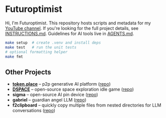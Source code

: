 # Futuroptimist

Hi, I'm Futuroptimist. This repository hosts scripts and metadata for my [YouTube channel](https://www.youtube.com/channel/UCA-J-opDpgiRoHYmOAxGQSQ). If you're looking for the full project details, see [INSTRUCTIONS.md](INSTRUCTIONS.md). Guidelines for AI tools live in [AGENTS.md](AGENTS.md).

```bash
make setup  # create .venv and install deps
make test   # run the unit tests
# optional formatting helper
make fmt
```

## Other Projects
- **[token.place](https://token.place)** – p2p generative AI platform ([repo](https://github.com/futuroptimist/token.place))
- **[DSPACE](https://democratized.space)** – open-source space exploration idle game ([repo](https://github.com/democratizedspace/dspace))
- **sigma** – open-source AI pin device ([repo](https://github.com/futuroptimist/sigma))
- **gabriel** – guardian angel LLM ([repo](https://github.com/futuroptimist/gabriel))
- **f2clipboard** – quickly copy multiple files from nested directories for LLM conversations ([repo](https://github.com/futuroptimist/f2clipboard))

